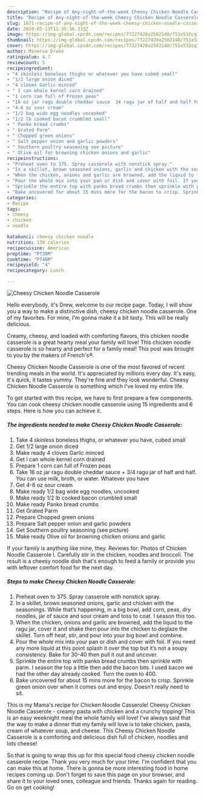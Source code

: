 ```yaml
---
description: "Recipe of Any-night-of-the-week Cheesy Chicken Noodle Casserole"
title: "Recipe of Any-night-of-the-week Cheesy Chicken Noodle Casserole"
slug: 1671-recipe-of-any-night-of-the-week-cheesy-chicken-noodle-casserole
date: 2020-05-13T11:35:36.333Z
image: https://img-global.cpcdn.com/recipes/77227428a2502140/751x532cq70/cheesy-chicken-noodle-casserole-recipe-main-photo.jpg
thumbnail: https://img-global.cpcdn.com/recipes/77227428a2502140/751x532cq70/cheesy-chicken-noodle-casserole-recipe-main-photo.jpg
cover: https://img-global.cpcdn.com/recipes/77227428a2502140/751x532cq70/cheesy-chicken-noodle-casserole-recipe-main-photo.jpg
author: Minerva Drake
ratingvalue: 4.7
reviewcount: 5
recipeingredient:
- "4 skinless boneless thighs or whatever you have cubed small"
- "1/2 large onion diced"
- "4 cloves Garlic minced"
- " I can whole kernel corn drained"
- "1 corn can full of Frozen peas"
- "16 oz jar ragu double cheddar sauce  34 ragu jar of half and half You can use milk broth or water Whatever you have"
- "4-6 oz sour cream"
- "1/2 bag wide egg noodles uncooked"
- "1/2 lb cooked bacon crumbled small"
- " Panko bread crumbs"
- " Grated Parm"
- " Chopped green onions"
- " Salt pepper onion and garlic powders"
- " Southern poultry seasoning see picture"
- " Olive oil for browning chicken onions and garlic"
recipeinstructions:
- "Preheat oven to 375. Spray casserole with nonstick spray."
- "In a skillet, brown seasoned onions, garlic and chicken with the seasonings. While that’s happening, in a big bowl, add corn, peas, dry noodles, jar of sauce and sour cream and toss to coat. I season this too."
- "When the chicken, onions and garlic are browned, add the liquid to the ragu jar, cover it and shake then pour into the chicken to deglaze the skillet. Turn off heat, stir, and pour into your big bowl and combine."
- "Pour the whole mix into your pan or dish and cover with foil. If you need any more liquid at this point splash it over the top but it’s not a soupy consistency. Bake for 30-40 then pull it out and uncover."
- "Sprinkle the entire top with panko bread crumbs then sprinkle with parm. I season the top a little then add the bacon bits. I used bacon we had the other day already cooked. Turn the oven to 400."
- "Bake uncovered for about 15 mins more for the bacon to crisp. Sprinkle green onion over when it comes out and enjoy. Doesn’t really need to sit."
categories:
- Recipe
tags:
- cheesy
- chicken
- noodle

katakunci: cheesy chicken noodle 
nutrition: 139 calories
recipecuisine: American
preptime: "PT30M"
cooktime: "PT46M"
recipeyield: "4"
recipecategory: Lunch

---
```



![Cheesy Chicken Noodle Casserole](https://img-global.cpcdn.com/recipes/77227428a2502140/751x532cq70/cheesy-chicken-noodle-casserole-recipe-main-photo.jpg)

Hello everybody, it's Drew, welcome to our recipe page. Today, I will show you a way to make a distinctive dish, cheesy chicken noodle casserole. One of my favorites. For mine, I'm gonna make it a bit tasty. This will be really delicious.

Creamy, cheesy, and loaded with comforting flavors, this chicken noodle casserole is a great hearty meal your family will love! This chicken noodle casserole is so hearty and perfect for a family meal! This post was brought to you by the makers of French&#39;s®.

Cheesy Chicken Noodle Casserole is one of the most favored of recent trending meals in the world. It's appreciated by millions every day. It's easy, it's quick, it tastes yummy. They're fine and they look wonderful. Cheesy Chicken Noodle Casserole is something which I've loved my entire life.


To get started with this recipe, we have to first prepare a few components. You can cook cheesy chicken noodle casserole using 15 ingredients and 6 steps. Here is how you can achieve it.

<!--inarticleads1-->

##### The ingredients needed to make Cheesy Chicken Noodle Casserole:

1. Take 4 skinless boneless thighs, or whatever you have, cubed small
1. Get 1/2 large onion diced
1. Make ready 4 cloves Garlic minced
1. Get  I can whole kernel corn drained
1. Prepare 1 corn can full of Frozen peas
1. Take 16 oz jar ragu double cheddar sauce + 3/4 ragu jar of half and half. You can use milk, broth, or water. Whatever you have
1. Get 4-6 oz sour cream
1. Make ready 1/2 bag wide egg noodles, uncooked
1. Make ready 1/2 lb cooked bacon crumbled small
1. Make ready  Panko bread crumbs
1. Get  Grated Parm
1. Prepare  Chopped green onions
1. Prepare  Salt pepper onion and garlic powders
1. Get  Southern poultry seasoning (see picture)
1. Make ready  Olive oil for browning chicken onions and garlic


If your family is anything like mine, they. Reviews for: Photos of Chicken Noodle Casserole I. Carefully stir in the chicken, noodles and broccoli. The result is a cheesy noodle dish that&#39;s enough to feed a family or provide you with leftover comfort food for the next day. 

<!--inarticleads2-->

##### Steps to make Cheesy Chicken Noodle Casserole:

1. Preheat oven to 375. Spray casserole with nonstick spray.
1. In a skillet, brown seasoned onions, garlic and chicken with the seasonings. While that’s happening, in a big bowl, add corn, peas, dry noodles, jar of sauce and sour cream and toss to coat. I season this too.
1. When the chicken, onions and garlic are browned, add the liquid to the ragu jar, cover it and shake then pour into the chicken to deglaze the skillet. Turn off heat, stir, and pour into your big bowl and combine.
1. Pour the whole mix into your pan or dish and cover with foil. If you need any more liquid at this point splash it over the top but it’s not a soupy consistency. Bake for 30-40 then pull it out and uncover.
1. Sprinkle the entire top with panko bread crumbs then sprinkle with parm. I season the top a little then add the bacon bits. I used bacon we had the other day already cooked. Turn the oven to 400.
1. Bake uncovered for about 15 mins more for the bacon to crisp. Sprinkle green onion over when it comes out and enjoy. Doesn’t really need to sit.


This is my Mama&#39;s recipe for Chicken Noodle Casserole! Cheesy Chicken Noodle Casserole - creamy pasta with chicken and a crunchy topping! This is an easy weeknight meal the whole family will love! I&#39;ve always said that the way to make a dinner that my family will love is to take chicken, pasta, cream of whatever soup, and cheese. This Cheesy Chicken Noodle Casserole is a comforting and delicious dish full of chicken, noodles and lots cheese! 

So that is going to wrap this up for this special food cheesy chicken noodle casserole recipe. Thank you very much for your time. I'm confident that you can make this at home. There is gonna be more interesting food in home recipes coming up. Don't forget to save this page on your browser, and share it to your loved ones, colleague and friends. Thanks again for reading. Go on get cooking!

